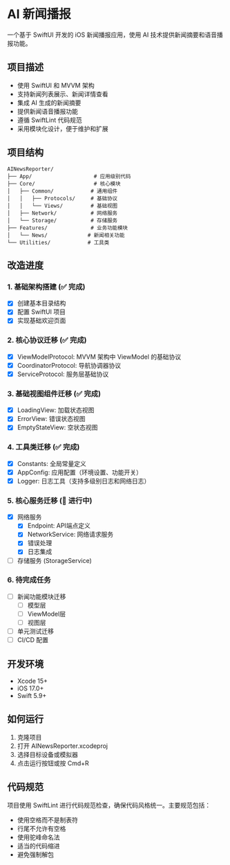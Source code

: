 # AI 新闻播报

一个基于 SwiftUI 开发的 iOS 新闻播报应用，使用 AI 技术提供新闻摘要和语音播报功能。

## 项目描述

- 使用 SwiftUI 和 MVVM 架构
- 支持新闻列表展示、新闻详情查看
- 集成 AI 生成的新闻摘要
- 提供新闻语音播报功能
- 遵循 SwiftLint 代码规范
- 采用模块化设计，便于维护和扩展

## 项目结构

```
AINewsReporter/
├── App/                    # 应用级别代码
├── Core/                   # 核心模块
│   ├── Common/            # 通用组件
│   │   ├── Protocols/     # 基础协议
│   │   └── Views/         # 基础视图
│   ├── Network/           # 网络服务
│   └── Storage/           # 存储服务
├── Features/              # 业务功能模块
│   └── News/             # 新闻相关功能
└── Utilities/            # 工具类
```

## 改造进度

### 1. 基础架构搭建 (✅ 完成)

- [x] 创建基本目录结构
- [x] 配置 SwiftUI 项目
- [x] 实现基础欢迎页面

### 2. 核心协议迁移 (✅ 完成)

- [x] ViewModelProtocol: MVVM 架构中 ViewModel 的基础协议
- [x] CoordinatorProtocol: 导航协调器协议
- [x] ServiceProtocol: 服务层基础协议

### 3. 基础视图组件迁移 (✅ 完成)

- [x] LoadingView: 加载状态视图
- [x] ErrorView: 错误状态视图
- [x] EmptyStateView: 空状态视图

### 4. 工具类迁移 (✅ 完成)

- [x] Constants: 全局常量定义
- [x] AppConfig: 应用配置（环境设置、功能开关）
- [x] Logger: 日志工具（支持多级别日志和网络日志）

### 5. 核心服务迁移 (🚧 进行中)

- [x] 网络服务
  - [x] Endpoint: API端点定义
  - [x] NetworkService: 网络请求服务
  - [x] 错误处理
  - [x] 日志集成
- [ ] 存储服务 (StorageService)

### 6. 待完成任务

- [ ] 新闻功能模块迁移
  - [ ] 模型层
  - [ ] ViewModel层
  - [ ] 视图层
- [ ] 单元测试迁移
- [ ] CI/CD 配置

## 开发环境

- Xcode 15+
- iOS 17.0+
- Swift 5.9+

## 如何运行

1. 克隆项目
2. 打开 AINewsReporter.xcodeproj
3. 选择目标设备或模拟器
4. 点击运行按钮或按 Cmd+R

## 代码规范

项目使用 SwiftLint 进行代码规范检查，确保代码风格统一。主要规范包括：

- 使用空格而不是制表符
- 行尾不允许有空格
- 使用驼峰命名法
- 适当的代码缩进
- 避免强制解包 